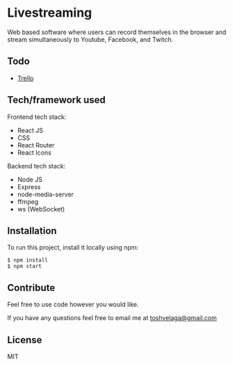 # Livestreaming

Web based software where users can record themselves in the browser and stream simultaneously to Youtube, Facebook, and Twitch.

## Todo

- [Trello](https://trello.com/b/W8LZ83oV/livestream)

## Tech/framework used

Frontend tech stack:

- React JS
- CSS
- React Router
- React Icons

Backend tech stack:

- Node JS
- Express
- node-media-server
- ffmpeg
- ws (WebSocket)

## Installation

To run this project, install it locally using npm:

```
$ npm install
$ npm start
```

## Contribute

Feel free to use code however you would like.

If you have any questions feel free to email me at toshvelaga@gmail.com

## License

MIT
